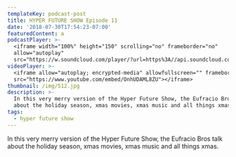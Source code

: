 ```yaml
---
templateKey: podcast-post
title: HYPER FUTURE SHOW Episode 11
date: '2018-07-30T17:54:23-07:00'
featuredContent: a
podcastPlayer: >-
  <iframe width="100%" height="150" scrolling="no" frameborder="no"
  allow="autoplay"
  src="https://w.soundcloud.com/player/?url=https%3A//api.soundcloud.com/tracks/372717893&color=%23ff5500&auto_play=false&hide_related=false&show_comments=true&show_user=true&show_reposts=false&show_teaser=true&visual=true"></iframe>
videoPlayer: >-
  <iframe allow="autoplay; encrypted-media" allowfullscreen="" frameborder="0"
  src="https://www.youtube.com/embed/OnhUDAML8ZU"></iframe>
thumbnail: /img/512.jpg
description: >-
  In this very merry version of the Hyper Future Show, the Eufracio Bros talk
  about the holiday season, xmas movies, xmas music and all things xmas.
tags:
  - hyper future show
---
```

<p>In this very merry version of the Hyper Future Show, the Eufracio Bros talk about the holiday season, xmas movies, xmas music and all things xmas.</p>
